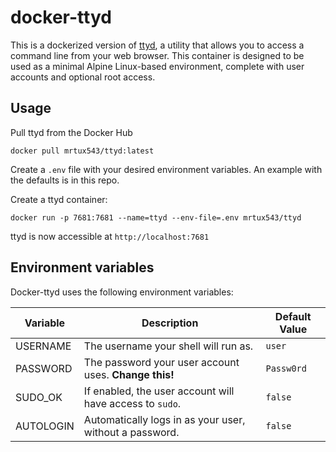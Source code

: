 # docker-ttyd

This is a dockerized version of [ttyd](https://github.com/tsl0922/ttyd), a
utility that allows you to access a command line from your web browser.
This container is designed to be used as a minimal Alpine Linux-based
environment, complete with user accounts and optional root access. 

## Usage

Pull ttyd from the Docker Hub

    docker pull mrtux543/ttyd:latest

Create a `.env` file with your desired environment variables. An example with
the defaults is in this repo.

Create a ttyd container:

    docker run -p 7681:7681 --name=ttyd --env-file=.env mrtux543/ttyd

ttyd is now accessible at `http://localhost:7681`

## Environment variables

Docker-ttyd uses the following environment variables:

| Variable  | Description | Default Value |
|-----------|-------------|---------------|
| USERNAME  | The username your shell will run as. | `user` |
| PASSWORD  | The password your user account uses. **Change this!** | `Passw0rd` |
| SUDO_OK   | If enabled, the user account will have access to `sudo`. | `false` |
| AUTOLOGIN | Automatically logs in as your user, without a password. | `false` |
